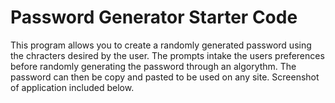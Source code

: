 # Password Generator Starter Code
This program allows you to create a randomly generated password using the chracters desired by the user. The prompts intake the users preferences before randomly generating the password through an algorythm. The password can then be copy and pasted to be used on any site. Screenshot of application included below.